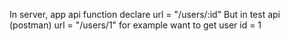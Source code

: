In server, app api function declare url = "/users/:id"
But in test api (postman) url = "/users/1" for example want to get user id = 1
